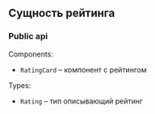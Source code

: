 ## Сущность рейтинга

### Public api

Components:
  - `RatingCard` – компонент с рейтингом
    
Types:
  - `Rating` – тип описывающий рейтинг
